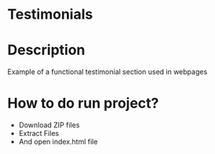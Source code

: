 # Testimonials

Description
=========================

Example of a functional testimonial section used in webpages




How to do run project?
=======================

- Download ZIP files
- Extract Files
- And open index.html file
